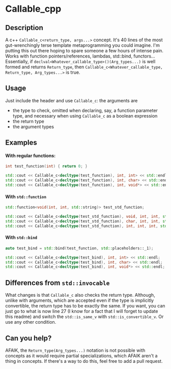 # Callable_cpp
## Description
A c++ `Callable_c<return_type, args...>` concept. It's 40 lines of the most gut-wrenchingly terse template metaprogramming you could imagine. I'm putting this out there hoping to spare someone a few hours of intense pain. Works with function pointers/references, lambdas, std::bind, functors...
Essentially, if `declval<Whatever_callable_type>()(Arg_types...)` is well formed and returns `Return_type`, then `Callable_c<Whatever_callable_type, Return_type, Arg_types...>` is true.
## Usage
Just include the header and use `Callable_c`: the arguments are

- the type to check, omitted when declaring, say, a function parameter type, and necessary when using `Callable_c` as a boolean expression
- the return type
- the argument types
## Examples
#### With regular functions:
``` c++
int test_function(int) { return 0; }

std::cout << Callable_c<decltype(test_function), int, int> << std::endl;   // outputs: true
std::cout << Callable_c<decltype(test_function), int, char> << std::endl;  // outputs: true (implicitly convertible)
std::cout << Callable_c<decltype(test_function), int, void*> << std::endl; // outputs: false (void* is not implicitly convertible to int)
```
#### With `std::function`
``` c++
std::function<void(int, int, std::string)> test_std_function;

std::cout << Callable_c<decltype(test_std_function), void, int, int, std::string> << std::endl; // outputs: true
std::cout << Callable_c<decltype(test_std_function), char, int, int, std::string> << std::endl; // outputs: false (char is not equal to int)
std::cout << Callable_c<decltype(test_std_function), int, int, int, std::string> << std::endl;  // outputs: false (void is not equal to int)
```
#### With `std::bind`
``` c++
auto test_bind = std::bind(test_function, std::placeholders::_1);

std::cout << Callable_c<decltype(test_bind), int, int> << std::endl;   // outputs: true
std::cout << Callable_c<decltype(test_bind), int, char> << std::endl;  // outputs: true (implicitly convertible)
std::cout << Callable_c<decltype(test_bind), int, void*> << std::endl; // outputs: false (void* is not implicitly convertible to int)
```
## Differences from `std::invocable`
What changes is that `Callable_c` also checks the return type. Although, unlike with arguments, which are accepted even if the type is implicitly convertible, the return type has to be exactly the same. If you want, you can just go to what is now line 27 (I know for a fact that I will forget to update this readme) and switch the `std::is_same_v` with `std::is_convertible_v`. Or use any other condition.
## Can you help?
AFAIK, the `Return_type(Arg_types...)` notation is not possible with concepts as it would require partial specializations, which AFAIK aren't a thing in concepts. If there's a way to do this, feel free to add a pull request.
